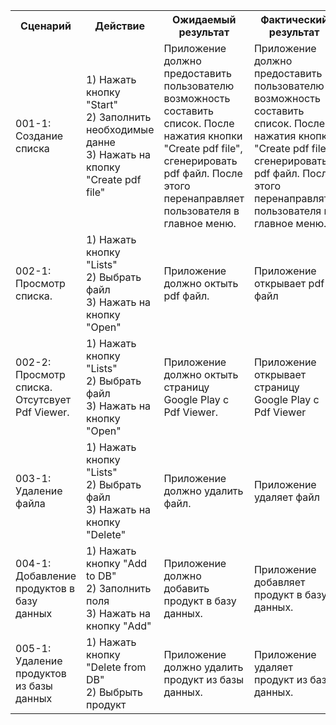 <table frame="void">
   <tr>
    <th>Сценарий</th>
    <th>Действие</th>
    <th>Ожидаемый результат</th>
    <th>Фактический результат</th>
    <th>Оценка</th>
   </tr>
   <tr><td>001-1: Создание списка</td><td>1) Нажать кнопку "Start" <br /> 2) Заполнить необходимые данне<br />3) Нажать на кпопку "Create pdf file"</td><td>Приложение должно предоставить пользователю возможность составить список. После нажатия кнопки "Create pdf file", сгенерировать pdf файл. После этого перенаправляет пользователя в главное меню. </td><td>Приложение должно предоставить пользователю возможность составить список. После нажатия кнопки "Create pdf file", сгенерировать pdf файл. После этого перенаправлять пользователя в главное меню.</td><td>ОТВЕТ</td></tr>
   
   <tr><td>002-1: Просмотр списка.</td><td> 1) Нажать кнопку "Lists" <br /> 2) Выбрать файл <br /> 3) Нажать на кнопку "Open"</td><td>Приложение должно октыть pdf файл.</td><td>Приложение открывает pdf файл</td><td>ОТВЕТ</td></tr>

   <tr><td>002-2: Просмотр списка. Отсутсвует Pdf Viewer.</td><td> 1) Нажать кнопку "Lists" <br /> 2) Выбрать файл <br /> 3) Нажать на кнопку "Open"</td><td>Приложение должно октыть страницу Google Play c Pdf Viewer.</td><td>Приложение открывает страницу Google Play c Pdf Viewer</td><td>ОТВЕТ</td></tr>

   <tr><td>003-1: Удаление файла</td><td> 1) Нажать кнопку "Lists" <br /> 2) Выбрать файл <br /> 3) Нажать на кнопку "Delete"</td><td>Приложение должно удалить файл.</td><td>Приложение удаляет файл</td><td>ОТВЕТ</td></tr>

   <tr><td>004-1: Добавление продуктов в базу данных</td><td> 1) Нажать кнопку "Add to DB" <br /> 2) Заполнить поля  <br /> 3) Нажать на кнопку "Add"</td><td>Приложение должно добавить продукт в базу данных.</td><td>Приложение добавляет продукт в базу данных.</td><td>ОТВЕТ</td></tr>

   <tr><td>005-1: Удаление продуктов из базы данных</td><td> 1) Нажать кнопку "Delete from DB" <br /> 2) Выбрыть продукт</td><td>Приложение должно удалить продукт из базы данных.</td><td>Приложение удаляет продукт из базы данных.</td><td>ОТВЕТ</td></tr>
   
  </table>